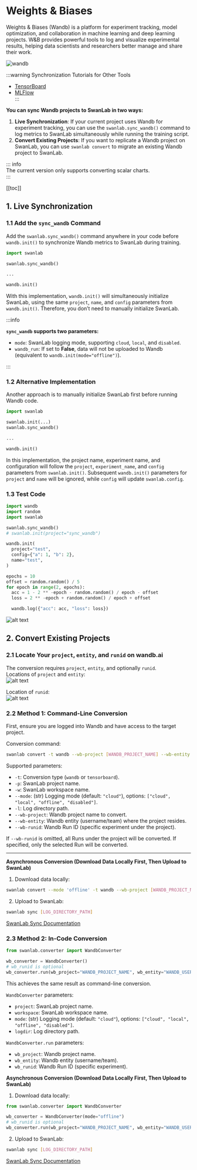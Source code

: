 # Weights & Biases

Weights & Biases (Wandb) is a platform for experiment tracking, model optimization, and collaboration in machine learning and deep learning projects. W&B provides powerful tools to log and visualize experimental results, helping data scientists and researchers better manage and share their work.

![wandb](/assets/ig-wandb.png)  

:::warning Synchronization Tutorials for Other Tools  

- [TensorBoard](/guide_cloud/integration/integration-tensorboard.md)  
- [MLFlow](/guide_cloud/integration/integration-mlflow.md)  
:::  

**You can sync Wandb projects to SwanLab in two ways:**  

1. **Live Synchronization**: If your current project uses Wandb for experiment tracking, you can use the `swanlab.sync_wandb()` command to log metrics to SwanLab simultaneously while running the training script.  
2. **Convert Existing Projects**: If you want to replicate a Wandb project on SwanLab, you can use `swanlab convert` to migrate an existing Wandb project to SwanLab.  

::: info  
The current version only supports converting scalar charts.  
:::  

[[toc]]  

## 1. Live Synchronization  

### 1.1 Add the `sync_wandb` Command  

Add the `swanlab.sync_wandb()` command anywhere in your code before `wandb.init()` to synchronize Wandb metrics to SwanLab during training.  

```python  
import swanlab  

swanlab.sync_wandb()  

...  

wandb.init()  
```  

With this implementation, `wandb.init()` will simultaneously initialize SwanLab, using the same `project`, `name`, and `config` parameters from `wandb.init()`. Therefore, you don’t need to manually initialize SwanLab.  

:::info  

**`sync_wandb` supports two parameters:**  

- `mode`: SwanLab logging mode, supporting `cloud`, `local`, and `disabled`.  
- `wandb_run`: If set to **False**, data will not be uploaded to Wandb (equivalent to `wandb.init(mode="offline")`).  

:::  

### 1.2 Alternative Implementation  

Another approach is to manually initialize SwanLab first before running Wandb code.  

```python  
import swanlab  

swanlab.init(...)  
swanlab.sync_wandb()  

...  

wandb.init()  
```  

In this implementation, the project name, experiment name, and configuration will follow the `project`, `experiment_name`, and `config` parameters from `swanlab.init()`. Subsequent `wandb.init()` parameters for `project` and `name` will be ignored, while `config` will update `swanlab.config`.  

### 1.3 Test Code  

```python  
import wandb  
import random  
import swanlab  

swanlab.sync_wandb()  
# swanlab.init(project="sync_wandb")  

wandb.init(  
  project="test",  
  config={"a": 1, "b": 2},  
  name="test",  
)  

epochs = 10  
offset = random.random() / 5  
for epoch in range(2, epochs):  
  acc = 1 - 2 ** -epoch - random.random() / epoch - offset  
  loss = 2 ** -epoch + random.random() / epoch + offset  

  wandb.log({"acc": acc, "loss": loss})  
```  

![alt text](/assets/ig-wandb-4.png)  

## 2. Convert Existing Projects  

### 2.1 Locate Your `project`, `entity`, and `runid` on wandb.ai  

The conversion requires `project`, `entity`, and optionally `runid`.  
Locations of `project` and `entity`:  
![alt text](/assets/ig-wandb-2.png)  

Location of `runid`:  
![alt text](/assets/ig-wandb-3.png)  

### 2.2 Method 1: Command-Line Conversion  

First, ensure you are logged into Wandb and have access to the target project.  

Conversion command:  

```bash  
swanlab convert -t wandb --wb-project [WANDB_PROJECT_NAME] --wb-entity [WANDB_ENTITY]  
```  

Supported parameters:  

- `-t`: Conversion type (`wandb` or `tensorboard`).  
- `-p`: SwanLab project name.  
- `-w`: SwanLab workspace name.  
- `--mode`: (str) Logging mode (default: `"cloud"`), options: `["cloud", "local", "offline", "disabled"]`.  
- `-l`: Log directory path.  
- `--wb-project`: Wandb project name to convert.  
- `--wb-entity`: Wandb entity (username/team) where the project resides.  
- `--wb-runid`: Wandb Run ID (specific experiment under the project).  

If `--wb-runid` is omitted, all Runs under the project will be converted. If specified, only the selected Run will be converted.  

---  

**Asynchronous Conversion (Download Data Locally First, Then Upload to SwanLab)**  

1. Download data locally:  

```bash  
swanlab convert --mode 'offline' -t wandb --wb-project [WANDB_PROJECT_NAME] --wb-entity [WANDB_ENTITY]  
```  

2. Upload to SwanLab:  

```bash  
swanlab sync [LOG_DIRECTORY_PATH]  
```  

[SwanLab Sync Documentation](/en/api/cli-swanlab-sync.md)  

### 2.3 Method 2: In-Code Conversion  

```python  
from swanlab.converter import WandbConverter  

wb_converter = WandbConverter()  
# wb_runid is optional  
wb_converter.run(wb_project="WANDB_PROJECT_NAME", wb_entity="WANDB_USERNAME")  
```  

This achieves the same result as command-line conversion.  

`WandbConverter` parameters:  

- `project`: SwanLab project name.  
- `workspace`: SwanLab workspace name.  
- `mode`: (str) Logging mode (default: `"cloud"`), options: `["cloud", "local", "offline", "disabled"]`.  
- `logdir`: Log directory path.  

`WandbConverter.run` parameters:  

- `wb_project`: Wandb project name.  
- `wb_entity`: Wandb entity (username/team).  
- `wb_runid`: Wandb Run ID (specific experiment).  

**Asynchronous Conversion (Download Data Locally First, Then Upload to SwanLab)**  

1. Download data locally:  

```python  
from swanlab.converter import WandbConverter  

wb_converter = WandbConverter(mode="offline")  
# wb_runid is optional  
wb_converter.run(wb_project="WANDB_PROJECT_NAME", wb_entity="WANDB_USERNAME")  
```  

2. Upload to SwanLab:  

```bash  
swanlab sync [LOG_DIRECTORY_PATH]  
```  

[SwanLab Sync Documentation](/en/api/cli-swanlab-sync.md)